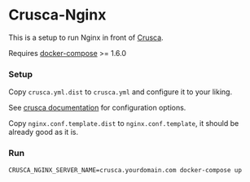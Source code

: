 Crusca-Nginx
============

This is a setup to run Nginx in front of [Crusca](https://github.com/riquito/crusca).

Requires [docker-compose](https://github.com/docker/compose) >= 1.6.0

### Setup

Copy `crusca.yml.dist` to `crusca.yml` and configure it to your liking.

See [crusca documentation](https://github.com/riquito/crusca) for configuration options.

Copy `nginx.conf.template.dist` to `nginx.conf.template`, it should be already good as it is.

### Run

    CRUSCA_NGINX_SERVER_NAME=crusca.yourdomain.com docker-compose up
